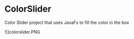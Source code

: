 # ColorSlider
Color Slider project that uses JavaFx to fill the color in the box 


![]colorslider.PNG
